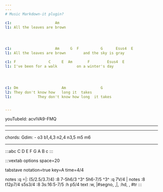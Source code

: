 ```yaml
---
---
# Music Markdown-it plugin?

c1:                    Am
l1: All the leaves are brown




c1:                    Am     G  F          G      Esus4  E
l1: All the leaves are brown        and the sky is gray

c1: F               C     E  Am       F        Esus4  E
l1: I've been for a walk         on a winter's day




c1: Dm                    Am                G
l2: They don't know how   long it  takes
l1:            They don't know how long  it takes


---
```

youTubeId: acvIVA9-FMQ

---



---
chords:
  Gdim:
    - o3 b1,4,3 n2,4 n3,5 m5 m6

---



:::abc
C D E F G A B c
:::


:::vextab
options space=20

tabstave
  notation=true
  key=A time=4/4

  notes :q =|: (5/2.5/3.7/4) :8 7-5h6/3 ^3^ 5h6-7/5 ^3^ :q 7V/4 |
  notes :8 t12p7/4 s5s3/4 :8 3s:16:5-7/5 :h p5/4
  text :w, |#segno, ,|, :hd, , #tr
:::




